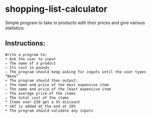 # shopping-list-calculator
Simple program to take in products with their prices and give various statistics:

## Instructions:
```
Write a program to:
• Ask the user to input
– The name of a product
– Its cost in pounds
– The program should keep asking for inputs until the user types “None”
• The program should then output:
– The name and price of the most expensive item
– The name and price of the least expensive item
– The average price of the items
– The total cost of the items
* Items over £50 get a 5% discount
* VAT is added at the end at 20%
• The program should validate any inputs
```
